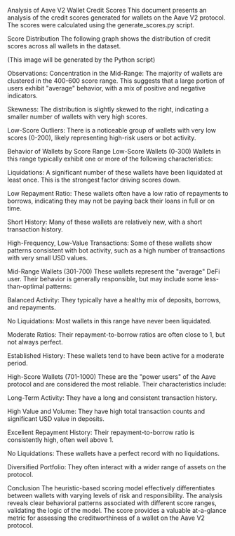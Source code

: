 Analysis of Aave V2 Wallet Credit Scores
This document presents an analysis of the credit scores generated for wallets on the Aave V2 protocol. The scores were calculated using the generate_scores.py script.

Score Distribution
The following graph shows the distribution of credit scores across all wallets in the dataset.

(This image will be generated by the Python script)

Observations:
Concentration in the Mid-Range: The majority of wallets are clustered in the 400-600 score range. This suggests that a large portion of users exhibit "average" behavior, with a mix of positive and negative indicators.

Skewness: The distribution is slightly skewed to the right, indicating a smaller number of wallets with very high scores.

Low-Score Outliers: There is a noticeable group of wallets with very low scores (0-200), likely representing high-risk users or bot activity.

Behavior of Wallets by Score Range
Low-Score Wallets (0-300)
Wallets in this range typically exhibit one or more of the following characteristics:

Liquidations: A significant number of these wallets have been liquidated at least once. This is the strongest factor driving scores down.

Low Repayment Ratio: These wallets often have a low ratio of repayments to borrows, indicating they may not be paying back their loans in full or on time.

Short History: Many of these wallets are relatively new, with a short transaction history.

High-Frequency, Low-Value Transactions: Some of these wallets show patterns consistent with bot activity, such as a high number of transactions with very small USD values.

Mid-Range Wallets (301-700)
These wallets represent the "average" DeFi user. Their behavior is generally responsible, but may include some less-than-optimal patterns:

Balanced Activity: They typically have a healthy mix of deposits, borrows, and repayments.

No Liquidations: Most wallets in this range have never been liquidated.

Moderate Ratios: Their repayment-to-borrow ratios are often close to 1, but not always perfect.

Established History: These wallets tend to have been active for a moderate period.

High-Score Wallets (701-1000)
These are the "power users" of the Aave protocol and are considered the most reliable. Their characteristics include:

Long-Term Activity: They have a long and consistent transaction history.

High Value and Volume: They have high total transaction counts and significant USD value in deposits.

Excellent Repayment History: Their repayment-to-borrow ratio is consistently high, often well above 1.

No Liquidations: These wallets have a perfect record with no liquidations.

Diversified Portfolio: They often interact with a wider range of assets on the protocol.

Conclusion
The heuristic-based scoring model effectively differentiates between wallets with varying levels of risk and responsibility. The analysis reveals clear behavioral patterns associated with different score ranges, validating the logic of the model. The score provides a valuable at-a-glance metric for assessing the creditworthiness of a wallet on the Aave V2 protocol.